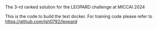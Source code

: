 The 3-rd ranked solution for the LEOPARD challenge at MICCAI 2024

This is the code to build the test docker. For training code please refer to https://github.com/jsh0792/leopard
